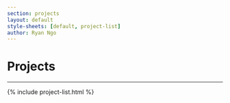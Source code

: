 ```yaml
---
section: projects
layout: default 
style-sheets: [default, project-list]
author: Ryan Ngo
---
```


# Projects
---

{% include project-list.html %}

